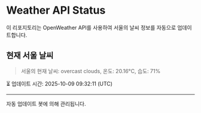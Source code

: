 
# Weather API Status

이 리포지토리는 OpenWeather API를 사용하여 서울의 날씨 정보를 자동으로 업데이트합니다.

## 현재 서울 날씨
> 서울의 현재 날씨: overcast clouds, 온도: 20.16°C, 습도: 71%

⏳ 업데이트 시간: 2025-10-09 09:32:11 (UTC)

---
자동 업데이트 봇에 의해 관리됩니다.
